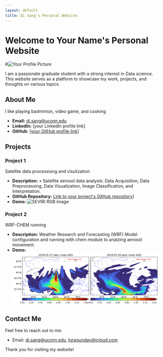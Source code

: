 ```yaml
---
layout: default
title: Di Sang's Personal Website
---
```


# Welcome to Your Name's Personal Website

#![Your Profile Picture](your_profile_picture.jpg) <!-- Replace with a link to your profile picture -->

I am a passionate graduate student with a strong interest in Data science. This website serves as a platform to showcase my work, projects, and thoughts on various topics.

## About Me

I like playing badminton, video game, and cooking

- **Email:** di.sang@uconn.edu
- **LinkedIn:** [your LinkedIn profile link]
- **GitHub:** [[your GitHub profile link](https://github.com/sunday9877)]

## Projects

### Project 1

Satellite data processiong and visulization
- **Description:** •	Satellite aerosol data analysis: Data Acquisition, Data Preprocessing, Data Visualization, Image Classification, and Interpretation.
- **GitHub Repository:** [Link to your project's GitHub repository](https://github.com/sunday9877/satellite_data)]
- **Demo:** ![SEVIRI RGB image](pic/SEVIRI_20180502041511.png)

### Project 2

WRF-CHEM running
- **Description:** Weather Research and Forecasting (WRF) Model configuration and running with chem module to analzing aerosol movement.
- **Demo:** ![Model simulated AOD plot](pic/2728aod.png)

## Contact Me

Feel free to reach out to me:

- Email: di.sang@uconn.edu, hzwsunday@icloud.com

Thank you for visiting my website!

<!-- Add any additional sections or content as needed -->
